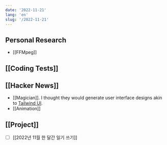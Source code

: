 ```yaml
---
date: '2022-11-21'
lang: 'en'
slug: '/2022-11-21'
---
```


## Personal Research

- [[FFMpeg]]

## [[Coding Tests]]

## [[Hacker News]]

- [[Magician]]. I thought they would generate user interface designs akin to [Tailwind UI](https://tailwindui.com/).
- [[Animation]]

## [[Project]]

- [ ] [[2022년 11월 한 달간 일기 쓰기]]
